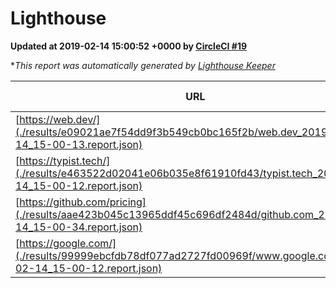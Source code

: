 
# Lighthouse

**Updated at 2019-02-14 15:00:52 +0000 by [CircleCI #19](https://circleci.com/gh/ItinerisLtd/lighthouse-keeper-example/19)**

**This report was automatically generated by [Lighthouse Keeper](https://github.com/itinerisltd/lighthouse-keeper)*

| URL | Performance | Accessibility | Best Practices | SEO | PWA | Updated At |
| --- | --- | --- | --- | --- | --- | --- |
| [https://web.dev/](./results/e09021ae7f54dd9f3b549cb0bc165f2b/web.dev_2019-02-14_15-00-13.report.json) | 0.9 | 0.93 | 0.93 | 0.91 | 1 | 2019-02-14T15:00:13.382Z |
| [https://typist.tech/](./results/e463522d02041e06b035e8f61910fd43/typist.tech_2019-02-14_15-00-12.report.json) | 0.97 | 0.8 | 0.71 | 1 | 0.58 | 2019-02-14T15:00:12.745Z |
| [https://github.com/pricing](./results/aae423b045c13965ddf45c696df2484d/github.com_2019-02-14_15-00-34.report.json) | 0.65 | 0.89 | 0.93 | 0.9 | 0.58 | 2019-02-14T15:00:34.452Z |
| [https://google.com/](./results/99999ebcfdb78df077ad2727fd00969f/www.google.com_2019-02-14_15-00-12.report.json) | 0.93 | 0.71 | 0.93 | 0.8 | 0.58 | 2019-02-14T15:00:12.191Z |
